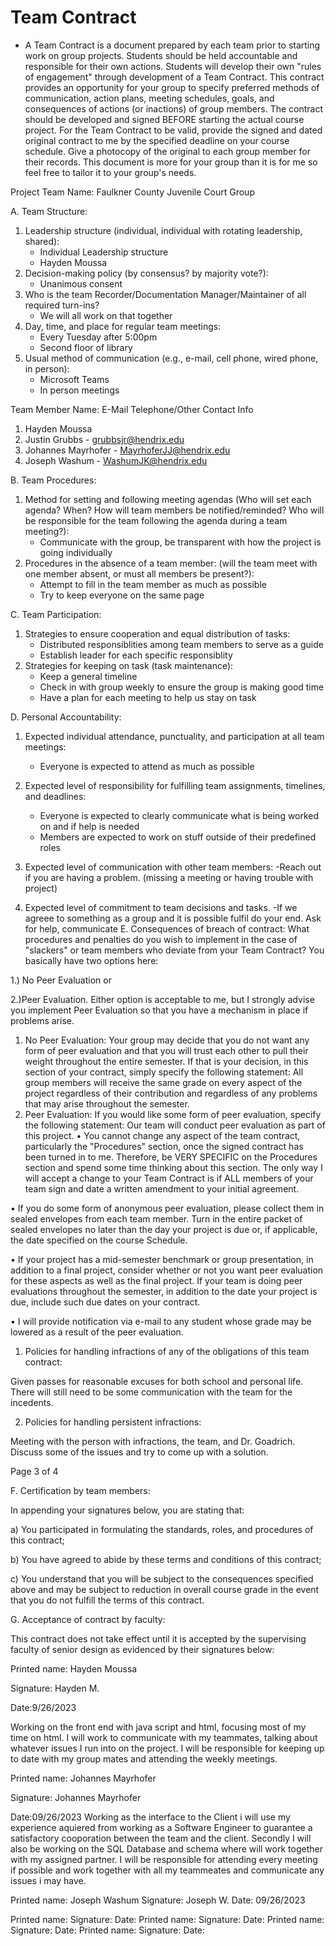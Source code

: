# Team Contract
- A Team Contract is a document prepared by each team prior to starting work on group projects.
Students should be held accountable and responsible for their own actions. Students will develop their
own "rules of engagement" through development of a Team Contract. This contract provides an
opportunity for your group to specify preferred methods of communication, action plans, meeting
schedules, goals, and consequences of actions (or inactions) of group members. The contract should be
developed and signed BEFORE starting the actual course project. For the Team Contract to be valid,
provide the signed and dated original contract to me by the specified deadline on your course
schedule. Give a photocopy of the original to each group member for their records. This
document is more for your group than it is for me so feel free to tailor it to your group's needs.

Project Team Name: Faulkner County Juvenile Court Group

A. Team Structure:
1. Leadership structure (individual, individual with rotating leadership, shared):
	- Individual Leadership structure
	- Hayden Moussa
2. Decision-making policy (by consensus? by majority vote?):
	- Unanimous consent
3. Who is the team Recorder/Documentation Manager/Maintainer of all required turn-ins?
 	- We will all work on that together
4. Day, time, and place for regular team meetings:
	- Every Tuesday after 5:00pm
	- Second floor of library
5. Usual method of communication (e.g., e-mail, cell phone, wired phone, in person):
	- Microsoft Teams
	- In person meetings

Team Member Name: E-Mail Telephone/Other Contact Info
1. Hayden Moussa
2. Justin Grubbs - grubbsjr@hendrix.edu
3. Johannes Mayrhofer - MayrhoferJJ@hendrix.edu
4. Joseph Washum - WashumJK@hendrix.edu

B. Team Procedures:
1. Method for setting and following meeting agendas (Who will set each agenda? When? How will team
members be notified/reminded? Who will be responsible for the team following the agenda during a
team meeting?):
	- Communicate with the group, be transparent with how the project is going individually
2. Procedures in the absence of a team member: (will the team meet with one member absent, or must
all members be present?):
	- Attempt to fill in the team member as much as possible
	- Try to keep everyone on the same page

C. Team Participation:
1. Strategies to ensure cooperation and equal distribution of tasks:
	- Distributed responsiblities among team members to serve as a guide
	- Establish leader for each specific responsiblity
2. Strategies for keeping on task (task maintenance):
	- Keep a general timeline
	- Check in with group weekly to ensure the group is making good time
	- Have a plan for each meeting to help us stay on task

D. Personal Accountability:
1. Expected individual attendance, punctuality, and participation at all team meetings:
	- Everyone is expected to attend as much as possible
2. Expected level of responsibility for fulfilling team assignments, timelines, and deadlines:
	- Everyone is expected to clearly communicate what is being worked on and if help is needed
	- Members are expected to work on stuff outside of their predefined roles

3. Expected level of communication with other team members:
	-Reach out if you are having a problem. (missing a meeting or having trouble with project)
4. Expected level of commitment to team decisions and tasks.
	-If we agreee to something as a group and it is possible fulfil do your end. Ask for help, communicate
E. Consequences of breach of contract:
What procedures and penalties do you wish to implement in the case of "slackers" or team members who
deviate from your Team Contract? You basically have two options here:

1.) No Peer Evaluation or

2.)Peer Evaluation. Either option is acceptable to me, but I strongly advise you implement Peer
Evaluation so that you have a mechanism in place if problems arise.
1. No Peer Evaluation: Your group may decide that you do not want any form of peer evaluation
and that you will trust each other to pull their weight throughout the entire semester. If that is your
decision, in this section of your contract, simply specify the following statement: All group
members will receive the same grade on every aspect of the project regardless of their
contribution and regardless of any problems that may arise throughout the semester.
2. Peer Evaluation: If you would like some form of peer evaluation, specify the following
statement: Our team will conduct peer evaluation as part of this project.
• You cannot change any aspect of the team contract, particularly the "Procedures" section, once
the signed contract has been turned in to me. Therefore, be VERY SPECIFIC on the Procedures
section and spend some time thinking about this section. The only way I will accept a change to
your Team Contract is if ALL members of your team sign and date a written amendment to your
initial agreement.


• If you do some form of anonymous peer evaluation, please collect them in sealed envelopes from
each team member. Turn in the entire packet of sealed envelopes no later than the day your
project is due or, if applicable, the date specified on the course Schedule.


• If your project has a mid-semester benchmark or group presentation, in addition to a final project,
consider whether or not you want peer evaluation for these aspects as well as the final project. If
your team is doing peer evaluations throughout the semester, in addition to the date your project
is due, include such due dates on your contract.


• I will provide notification via e-mail to any student whose grade may be lowered as a result of the
peer evaluation.


1. Policies for handling infractions of any of the obligations of this team contract:

Given passes for reasonable excuses for both school and personal life. There will still need to be some communication with the team for the incedents.


2. Policies for handling persistent infractions:

Meeting with the person with infractions, the team, and Dr. Goadrich. Discuss some of the issues and try to come up with a solution.


 Page 3 of 4


F. Certification by team members:


In appending your signatures below, you are stating that:


a) You participated in formulating the standards, roles, and procedures of this contract;


b) You have agreed to abide by these terms and conditions of this contract;


c) You understand that you will be subject to the consequences specified above and may be subject to
reduction in overall course grade in the event that you do not fulfill the terms of this contract.


G. Acceptance of contract by faculty:


This contract does not take effect until it is accepted by the supervising faculty of senior design as
evidenced by their signatures below:


Printed
name: Hayden Moussa

Signature: Hayden M.

Date:9/26/2023

Working on the front end with java script and html, focusing most of my time on html. I will work to communicate with my teammates, talking about whatever issues I run into on the project. I will be responsible for keeping up to date with my group mates and attending the weekly meetings. 


Printed
name: Johannes Mayrhofer

Signature: Johannes Mayrhofer

 Date:09/26/2023
Working as the interface to the Client i will use my experience aquiered from working as a Software Engineer to guarantee a satisfactory cooporation between the team and the client. Secondly I will also be working on the SQL Database and schema where will work together with my assigned partner. I will be responsible for attending every meeting if possible and work together with all my teammeates and communicate any issues i may have. 

Printed
name: Joseph Washum
Signature: Joseph W.
Date: 09/26/2023

Printed
name:
Signature: Date:
Printed
name:
Signature: Date:
Printed
name:
Signature: Date:
Printed
name:
Signature: Date:

